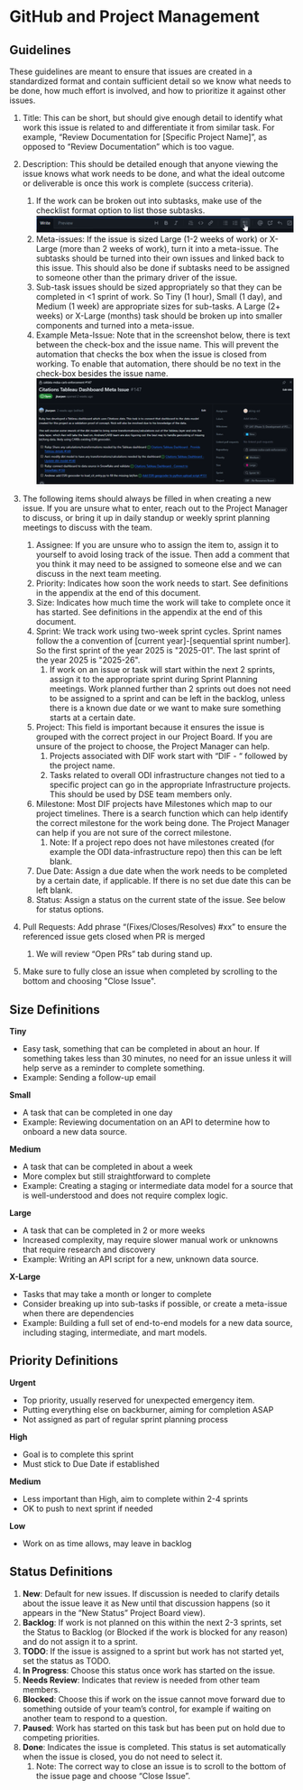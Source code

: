 # GitHub and Project Management

## Guidelines

These guidelines are meant to ensure that issues are created in a standardized format and contain sufficient detail so we know what needs to be done, how much effort is involved, and how to prioritize it against other issues.

1. Title: This can be short, but should give enough detail to identify what work this issue is related to and differentiate it from similar task. For example, “Review Documentation for [Specific Project Name]”, as opposed to “Review Documentation” which is too vague.
2. Description: This should be detailed enough that anyone viewing the issue knows what work needs to be done, and what the ideal outcome or deliverable is once this work is complete (success criteria).
    1. If the work can be broken out into subtasks, make use of the checklist format option to list those subtasks.
    ![pm-subtasks](../images/github/pm-subtasks.png)
    2. Meta-issues: If the issue is sized Large (1-2 weeks of work) or X-Large (more than 2 weeks of work), turn it into a meta-issue. The subtasks should be turned into their own issues and linked back to this issue. This should also be done if subtasks need to be assigned to someone other than the primary driver of the issue.
    3. Sub-task issues should be sized appropriately so that they can be completed in <1 sprint of work. So Tiny (1 hour), Small (1 day), and Medium (1 week) are appropriate sizes for sub-tasks. A Large (2+ weeks) or X-Large (months) task should be broken up into smaller components and turned into a meta-issue.
    4. Example Meta-Issue: Note that in the screenshot below, there is text between the check-box and the issue name. This will prevent the automation that checks the box when the issue is closed from working. To enable that automation, there should be no text in the check-box besides the issue name.
    ![pm-eg-metaissue](../images/github/pm-eg-metaissue.png)

3. The following items should always be filled in when creating a new issue. If you are unsure what to enter, reach out to the Project Manager to discuss, or bring it up in daily standup or weekly sprint planning meetings to discuss with the team.
    1. Assignee: If you are unsure who to assign the item to, assign it to yourself to avoid losing track of the issue. Then add a comment that you think it may need to be assigned to someone else and we can discuss in the next team meeting.
    2. Priority: Indicates how soon the work needs to start. See definitions in the appendix at the end of this document.
    3. Size: Indicates how much time the work will take to complete once it has started. See definitions in the appendix at the end of this document.
    4. Sprint: We track work using two-week sprint cycles. Sprint names follow the a convention of [current year]-[sequential sprint number]. So the first sprint of the year 2025 is "2025-01". The last sprint of the year 2025 is "2025-26".
        1. If work on an issue or task will start within the next 2 sprints, assign it to the appropriate sprint during Sprint Planning meetings. Work planned further than 2 sprints out does not need to be assigned to a sprint and can be left in the backlog, unless there is a known due date or we want to make sure something starts at a certain date.
    5. Project: This field is important because it ensures the issue is grouped with the correct project in our Project Board. If you are unsure of the project to choose, the Project Manager can help.
        1. Projects associated with DIF work start with “DIF - “ followed by the project name.
        2. Tasks related to overall ODI infrastructure changes not tied to a specific project can go in the appropriate Infrastructure projects. This should be used by DSE team members only.
    6. Milestone: Most DIF projects have Milestones which map to our project timelines. There is a search function which can help identify the correct milestone for the work being done. The Project Manager can help if you are not sure of the correct milestone.
        1. Note: If a project repo does not have milestones created (for example the ODI data-infrastructure repo) then this can be left blank.
    7. Due Date: Assign a due date when the work needs to be completed by a certain date, if applicable. If there is no set due date this can be left blank.
    8. Status: Assign a status on the current state of the issue. See below for status options.
4. Pull Requests: Add phrase “(Fixes/Closes/Resolves) #xx” to ensure the referenced issue gets closed when PR is merged
    1. We will review “Open PRs” tab during stand up.
5. Make sure to fully close an issue when completed by scrolling to the bottom and choosing "Close Issue".


## Size Definitions

**Tiny**

- Easy task, something that can be completed in about an hour. If something takes less than 30 minutes, no need for an issue unless it will help serve as a reminder to complete something.
- Example: Sending a follow-up email

**Small**

- A task that can be completed in one day
- Example: Reviewing documentation on an API to determine how to onboard a new data source.

**Medium**

- A task that can be completed in about a week
- More complex but still straightforward to complete
- Example: Creating a staging or intermediate data model for a source that is well-understood and does not require complex logic.

**Large**

- A task that can be completed in 2 or more weeks
- Increased complexity, may require slower manual work or unknowns that require research and discovery
- Example: Writing an API script for a new, unknown data source.

**X-Large**

- Tasks that may take a month or longer to complete
- Consider breaking up into sub-tasks if possible, or create a meta-issue when there are dependencies
- Example: Building a full set of end-to-end models for a new data source, including staging, intermediate, and mart models.

## Priority Definitions

**Urgent**

- Top priority, usually reserved for unexpected emergency item.
- Putting everything else on backburner, aiming for completion ASAP
- Not assigned as part of regular sprint planning process

**High**

- Goal is to complete this sprint
- Must stick to Due Date if established

**Medium**

- Less important than High, aim to complete within 2-4 sprints
- OK to push to next sprint if needed

**Low**

- Work on as time allows, may leave in backlog

## Status Definitions

1. **New**: Default for new issues. If discussion is needed to clarify details about the issue leave it as New until that discussion happens (so it appears in the “New Status” Project Board view).
2. **Backlog**: If work is not planned on this within the next 2-3 sprints, set the Status to Backlog (or Blocked if the work is blocked for any reason) and do not assign it to a sprint.
3. **TODO**: If the issue is assigned to a sprint but work has not started yet, set the status as TODO.
4. **In Progress**: Choose this status once work has started on the issue.
5. **Needs Review**: Indicates that review is needed from other team members.
6. **Blocked**: Choose this if work on the issue cannot move forward due to something outside of your team’s control, for example if waiting on another team to respond to a question.
7. **Paused**: Work has started on this task but has been put on hold due to competing priorities.
8. **Done**: Indicates the issue is completed. This status is set automatically when the issue is closed, you do not need to select it.
    1. Note: The correct way to close an issue is to scroll to the bottom of the issue page and choose “Close Issue”.
